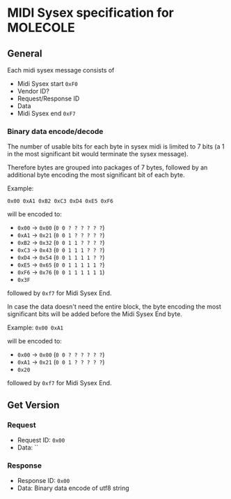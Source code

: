 # MIDI Sysex specification for MOLECOLE

## General

Each midi sysex message consists of
- Midi Sysex start `0xF0`
- Vendor ID?
- Request/Response ID
- Data
- Midi Sysex end `0xF7`

### Binary data encode/decode

The number of usable bits for each byte in sysex midi is limited to 7 bits (a 1 in the most significant bit would terminate the sysex message).

Therefore bytes are grouped into packages of 7 bytes, followed by an additional byte encoding the most significant bit of each byte.

Example:

`0x00 0xA1 0xB2 0xC3 0xD4 0xE5 0xF6`

will be encoded to:
- `0x00` -> `0x00` (`0 0 ? ? ? ? ? ?`)
- `0xA1` -> `0x21` (`0 0 1 ? ? ? ? ?`)
- `0xB2` -> `0x32` (`0 0 1 1 ? ? ? ?`)
- `0xC3` -> `0x43` (`0 0 1 1 1 ? ? ?`)
- `0xD4` -> `0x54` (`0 0 1 1 1 1 ? ?`)
- `0xE5` -> `0x65` (`0 0 1 1 1 1 1 ?`)
- `0xF6` -> `0x76` (`0 0 1 1 1 1 1 1`)
- `0x3F`

followed by `0xf7` for Midi Sysex End.


In case the data doesn't need the entire block, the byte encoding the most significant bits will be added before the Midi Sysex End byte.

Example:
`0x00 0xA1`

will be encoded to:
- `0x00` -> `0x00` (`0 0 ? ? ? ? ? ?`)
- `0xA1` -> `0x21` (`0 0 1 ? ? ? ? ?`)
- `0x20`

followed by `0xf7` for Midi Sysex End.

## Get Version

### Request
- Request ID: `0x00`
- Data: ``

### Response
- Response ID: `0x00`
- Data: Binary data encode of utf8 string